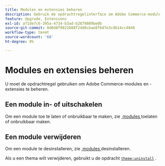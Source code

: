 ```yaml
---
title: Modules en extensies beheren
description: Gebruik de opdrachtregelinterface om Adobe Commerce-modules en -extensies in of uit te schakelen en te verwijderen.
feature: Upgrade, Extensions
exl-id: a71de7c6-395a-4734-b3ad-b2879809be0b
source-git-commit: 8d0d8f9822b88f2dd8cbae8f6d7e3cdb14cc4848
workflow-type: tm+mt
source-wordcount: '68'
ht-degree: 0%

---
```


# Modules en extensies beheren

U moet de opdrachtregel gebruiken om Adobe Commerce-modules en -extensies te beheren.

## Een module in- of uitschakelen

Om een module toe te laten of onbruikbaar te maken, zie [&#x200B; modules &#x200B;](../../installation/tutorials/manage-modules.md) toelaten of onbruikbaar maken.

## Een module verwijderen

Om een module te desinstalleren, zie [&#x200B; modules &#x200B;](../../installation/tutorials/uninstall-modules.md) desinstalleren.

Als u een thema wilt verwijderen, gebruikt u de opdracht [`theme:uninstall`](../../installation/tutorials/themes.md) .
